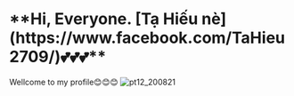 <H1> **Hi, Everyone. [Tạ Hiếu nè](https://www.facebook.com/TaHieu2709/)💕💕💕** </H1>
                                                             
 Wellcome to my profile😊😊😊
 ![pt12_200821](https://user-images.githubusercontent.com/71754731/130457643-6de59841-7ad6-463c-b62c-fbcb1b87aa6f.png)  


